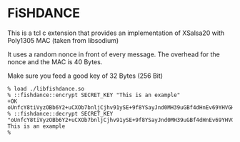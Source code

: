 # FiSHDANCE

This is a tcl c extension that provides an implementation of
XSalsa20 with Poly1305 MAC (taken from libsodium)

It uses a random nonce in front of every message. The overhead
for the nonce and the MAC is 40 Bytes.

Make sure you feed a good key of 32 Bytes (256 Bit)

    % load ./libfishdance.so
    % ::fishdance::encrypt SECRET_KEY "This is an example"
    +OK oUnfcY8tiVyzOBb6Y2+uCXOb7bnljCjhv91ySE+9f8YSayJnd0MH39uGBf4dHnEv69YHVGHqwCZ5ow==
    % ::fishdance::decrypt SECRET_KEY "oUnfcY8tiVyzOBb6Y2+uCXOb7bnljCjhv91ySE+9f8YSayJnd0MH39uGBf4dHnEv69YHVGHqwCZ5ow=="
    This is an example
    %
